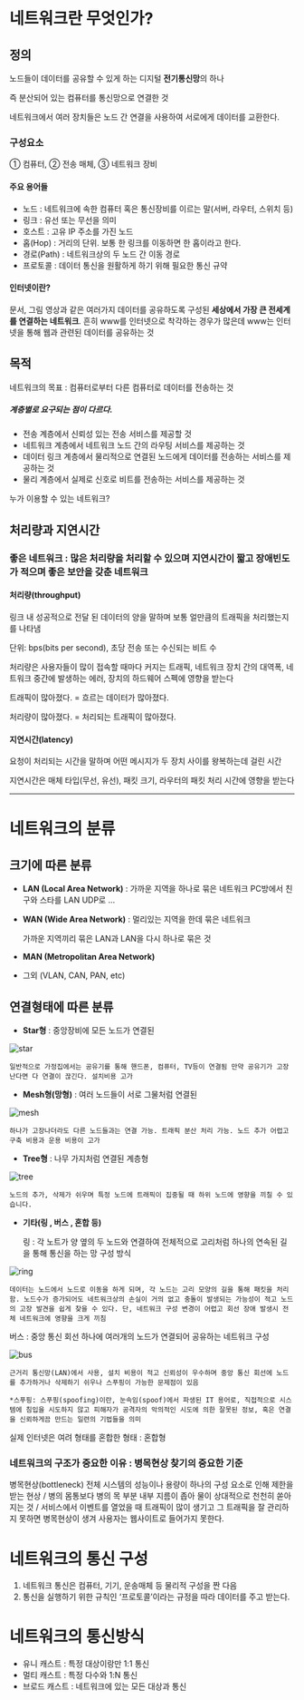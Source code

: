 # 네트워크란 무엇인가?

## 정의
노드들이 데이터를 공유할 수 있게 하는 디지털 **전기통신망**의 하나

즉 분산되어 있는 컴퓨터를 통신망으로 연결한 것

네트워크에서 여러 장치들은 노드 간 연결을 사용하여 서로에게 데이터를 교환한다.

### 구성요소
① 컴퓨터, ② 전송 매체, ③ 네트워크 장비

#### 주요 용어들
- 노드 : 네트워크에 속한 컴퓨터 혹은 통신장비를 이르는 말(서버, 라우터, 스위치 등)
- 링크 : 유선 또는 무선을 의미
- 호스트 : 고유 IP 주소를 가진 노드
- 홉(Hop) : 거리의 단위. 보통 한 링크를 이동하면 한 홉이라고 한다.
- 경로(Path) : 네트워크상의 두 노드 간 이동 경로
- 프로토콜 : 데이터 통신을 원활하게 하기 위해 필요한 통신 규약

#### 인터넷이란?
문서, 그림 영상과 같은 여러가지 데이터를 공유하도록 구성된 **세상에서 가장 큰 전세계를 연결하는 네트워크**. 
흔히 www를 인터넷으로 착각하는 경우가 많은데 www는 인터넷을 통해 웹과 관련된 데이터를 공유하는 것

## 목적
네트워크의 목표 : 컴퓨터로부터 다른 컴퓨터로 데이터를 전송하는 것

##### 계층별로 요구되는 점이 다르다.
- 전송 계층에서 신뢰성 있는 전송 서비스를 제공할 것
- 네트워크 계층에서 네트워크 노드 간의 라우팅 서비스를 제공하는 것
- 데이터 링크 계층에서 물리적으로 연결된 노드에게 데이터를 전송하는 서비스를 제공하는 것
- 물리 계층에서 실제로 신호로 비트를 전송하는 서비스를 제공하는 것
  

누가 이용할 수 있는 네트워크?


## 처리량과 지연시간
### 좋은 네트워크 :  많은 처리량을 처리할 수 있으며 지연시간이 짧고 장애빈도가 적으며 좋은 보안을 갖춘 네트워크

#### 처리량(throughput)

 링크 내 성공적으로 전달 된 데이터의 양을 말하며 보통 얼만큼의 트래픽을 처리했는지를 나타냄

단위: bps(bits per second), 초당 전송 또는 수신되는 비트 수 

처리량은 사용자들이 많이 접속할 때마다 커지는 트래픽, 네트워크 장치 간의 대역폭, 네트워크 중간에 발생하는 에러, 장치의 하드웨어 스펙에 영향을 받는다 

트래픽이 많아졌다. = 흐르는 데이터가 많아졌다.

처리량이 많아졌다. = 처리되는 트래픽이 많아졌다.

#### 지연시간(latency)
요청이 처리되는 시간을 말하며 어떤 메시지가 두 장치 사이를 왕복하는데 걸린 시간

지연시간은 매체 타입(무선, 유선), 패킷 크기, 라우터의 패킷 처리 시간에 영향을 받는다

---

# 네트워크의 분류
## 크기에 따른 분류
- **LAN (Local Area Network)** : 가까운 지역을 하나로 묶은 네트워크
PC방에서 친구와 스타를 LAN UDP로 ...

- **WAN (Wide Area Network)** : 멀리있는 지역을 한데 묶은 네트워크

    가까운 지역끼리 묶은 LAN과 LAN을 다시 하나로 묶은 것

- **MAN (Metropolitan Area Network)**
- 그외 (VLAN, CAN, PAN, etc)

## 연결형태에 따른 분류

- **Star형** : 중앙장비에 모든 노드가 연결된
  
![star](./image/스타%20토폴로지.JPG)


    일반적으로 가정집에서는 공유기를 통해 핸드폰, 컴퓨터, TV등이 연결됨 만약 공유기가 고장난다면 다 연결이 끊긴다. 설치비용 고가

- **Mesh형(망형)** : 여러 노드들이 서로 그물처럼 연결된

![mesh](./image/메시%20토폴로지.JPG)

    하나가 고장나더라도 다른 노드들과는 연결 가능. 트래픽 분산 처리 가능. 노드 추가 어렵고 구축 비용과 운용 비용이 고가

- **Tree형** : 나무 가지처럼 연결된 계층형

![tree](./image/트리%20토폴로지.JPG)

    노드의 추가, 삭제가 쉬우며 특정 노드에 트래픽이 집중될 때 하위 노드에 영향을 끼칠 수 있습니다. 

- **기타(링 , 버스 , 혼합 등)**

    링 : 각 노트가 양 옆의 두 노드와 연결하여 전체적으로 고리처럼 하나의 연속된 길을 통해 통신을 하는 망 구성 방식

![ring](./image/링형%20토폴로지.JPG)

    데이터는 노드에서 노드로 이동을 하게 되며, 각 노드는 고리 모양의 길을 통해 패킷을 처리함. 노드수가 증가되어도 네트워크상의 손실이 거의 없고 충돌이 발생되는 가능성이 적고 노드의 고장 발견을 쉽게 찾을 수 있다. 단, 네트워크 구성 변경이 어렵고 회선 장애 발생시 전체 네트워크에 영향을 크게 끼침

버스 : 중앙 통신 회선 하나에 여러개의 노드가 연결되어 공유하는 네트워크 구성
    
![bus](./image/버스%20토폴로지.JPG)
    
    근거리 통신망(LAN)에서 사용, 설치 비용이 적고 신뢰성이 우수하며 중앙 통신 회선에 노드를 추가하거나 삭제하기 쉬우나 스푸핑이 가능한 문제점이 있음

    *스푸핑: 스푸핑(spoofing)이란, 눈속임(spoof)에서 파생된 IT 용어로, 직접적으로 시스템에 침입을 시도하지 않고 피해자가 공격자의 악의적인 시도에 의한 잘못된 정보, 혹은 연결을 신뢰하게끔 만드는 일련의 기법들을 의미

실제 인터넷은 여려 형태를 혼합한 형태 : 혼합형 

### 네트워크의 구조가 중요한 이유 : 병목현상 찾기의 중요한 기준

병목현상(bottleneck) 전체 시스템의 성능이나 용량이 하나의 구성 요소로 인해 제한을 받는 현상 / 병의 몸통보다 병의 목 부분 내부 지름이 좁아 물이 상대적으로 천천히 쏟아지는 것 / 서비스에서 이벤트를 열었을 때 트래픽이 많이 생기고 그 트래픽을 잘 관리하지 못하면 병목현상이 생겨 사용자는 웹사이트로 들어가지 못한다.

# 네트워크의 통신 구성

1. 네트워크 통신은 컴퓨터, 기기, 운송매체 등 물리적 구성을 짠 다음
2. 통신을 실행하기 위한 규칙인 ‘프로토콜’이라는 규정을 따라 데이터를 주고 받는다.


# 네트워크의 통신방식
- 유니 캐스트 : 특정 대상이랑만 1:1 통신
- 멀티 캐스트 : 특정 다수와 1:N 통신
- 브로드 캐스트 : 네트워크에 있는 모든 대상과 통신





